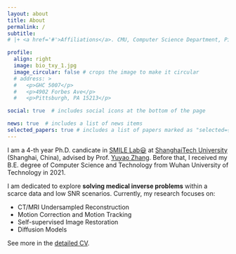 ```yaml
---
layout: about
title: About
permalink: /
subtitle: 
# |+ <a href='#'>Affiliations</a>. CMU, Computer Science Department, Pittsburgh.

profile:
  align: right
  image: bio_txy_1.jpg
  image_circular: false # crops the image to make it circular
  # address: >
  #   <p>GHC 5007</p>
  #   <p>4902 Forbes Ave</p>
  #   <p>Pittsburgh, PA 15213</p>

social: true  # includes social icons at the bottom of the page

news: true  # includes a list of news items
selected_papers: true # includes a list of papers marked as "selected={true}"
---
```


I am a 4-th year Ph.D. candicate in [SMILE Lab:smiley:](https://smilelab.com.cn) at [ShanghaiTech University](https://www.shanghaitech.edu.cn) (Shanghai, China), advised by Prof. [Yuyao Zhang](https://scholar.google.com/citations?user=gIE0JTAAAAAJ&hl). Before that, I received my B.E. degree of Computer Science and Technology from Wuhan University of Technology in 2021.

I am dedicated to explore **solving medical inverse problems** within a scarce data and low SNR scenarios. Currently, my research focuses on:
* CT/MRI Undersampled Reconstruction <br>
* Motion Correction and Motion Tracking <br>
* Self-supervised Image Restoration <br>
* Diffusion Models

See more in the [detailed CV](https://MeijiTian.github.io/assets/pdf/XuanyuTian.pdf).